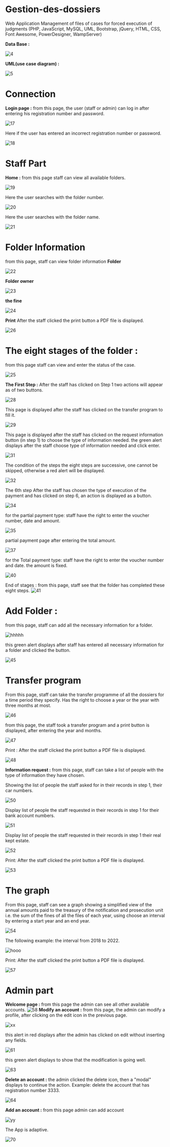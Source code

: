 # Gestion-des-dossiers
 Web Application Management of files of cases for forced execution of judgments (PHP, JavaScript, MySQL, UML, Bootstrap, jQuery, HTML, CSS, Font Awesome, PowerDesigner, WampServer)
 
 **Data Base :**
 
![4](https://github.com/IbtissamNoukta/Application-web-Gestion-des-dossiers-dexecution-forcee-des-jugements/assets/78157509/c3d9b82c-2dd2-4cfa-8821-d925b70a4b53)

**UML(use case diagram) :**

![5](https://github.com/IbtissamNoukta/Application-web-Gestion-des-dossiers-dexecution-forcee-des-jugements/assets/78157509/d3c92754-31c5-4140-91c7-f9725ce81a5b)

# Connection

**Login page :** from this page, the user (staff or admin) can log in after entering his registration number and password.

![17](https://github.com/IbtissamNoukta/Application-web-Gestion-des-dossiers-dexecution-forcee-des-jugements/assets/78157509/b3823e83-54f6-48a0-83a6-9c159524cdd2)

Here if the user has entered an incorrect registration number or password.

![18](https://github.com/IbtissamNoukta/Application-web-Gestion-des-dossiers-dexecution-forcee-des-jugements/assets/78157509/40159d23-6bed-49a9-90b3-5c4d47a91b36)

# Staff Part
**Home :** from this page staff can view all available folders.

![19](https://github.com/IbtissamNoukta/Application-web-Gestion-des-dossiers-dexecution-forcee-des-jugements/assets/78157509/a0187464-b375-4164-840f-f528939201be)

Here the user searches with the folder number.

![20](https://github.com/IbtissamNoukta/Application-web-Gestion-des-dossiers-dexecution-forcee-des-jugements/assets/78157509/c1dc36c8-7a41-49d2-9086-468b02ea4c32)

Here the user searches with the folder name.

![21](https://github.com/IbtissamNoukta/Application-web-Gestion-des-dossiers-dexecution-forcee-des-jugements/assets/78157509/3b8f041e-e9c4-4786-a005-5614ffece510)

# Folder Information

from this page, staff can view folder information
**Folder**

![22](https://github.com/IbtissamNoukta/Application-web-Gestion-des-dossiers-dexecution-forcee-des-jugements/assets/78157509/37d1c178-f02b-4c3b-9673-0b62225d2f81)

**Folder owner**

![23](https://github.com/IbtissamNoukta/Application-web-Gestion-des-dossiers-dexecution-forcee-des-jugements/assets/78157509/37929660-c2a1-40cd-a55d-3483410b36ae)

**the fine**

![24](https://github.com/IbtissamNoukta/Application-web-Gestion-des-dossiers-dexecution-forcee-des-jugements/assets/78157509/d94bf4dd-b585-421c-968c-48f902759a68)

**Print**
After the staff clicked the print button a PDF file is displayed.

![26](https://github.com/IbtissamNoukta/Application-web-Gestion-des-dossiers-dexecution-forcee-des-jugements/assets/78157509/ed8c4a9f-12c7-4461-abb8-eb48c0e13b0a)

# The eight stages of the folder : 
from this page staff can view and enter the status of the case.

![25](https://github.com/IbtissamNoukta/Application-web-Gestion-des-dossiers-dexecution-forcee-des-jugements/assets/78157509/ca5a077b-34ab-46ba-a0c6-f562cc7956f3)

**The First Step :** After the staff has clicked on Step 1 two actions will appear as of two buttons.

![28](https://github.com/IbtissamNoukta/Application-web-Gestion-des-dossiers-dexecution-forcee-des-jugements/assets/78157509/8247bb4d-4843-47eb-8a1c-299fa8e0cf12)

This page is displayed after the staff has clicked on the transfer program to fill it.


![29](https://github.com/IbtissamNoukta/Application-web-Gestion-des-dossiers-dexecution-forcee-des-jugements/assets/78157509/8c0f57bc-ae69-4a52-8718-7bd7a4c5b0db)

This page is displayed after the staff has clicked on the request information button (in step 1) to choose the type of information needed.
the green alert displays after the staff choose type of information needed and click enter.


![31](https://github.com/IbtissamNoukta/Application-web-Gestion-des-dossiers-dexecution-forcee-des-jugements/assets/78157509/b15b4f29-e9e8-4dcc-a2b6-40eb77c88643)

The condition of the steps
the eight steps are successive, one cannot be skipped, otherwise a red alert will be displayed.

![32](https://github.com/IbtissamNoukta/Application-web-Gestion-des-dossiers-dexecution-forcee-des-jugements/assets/78157509/31b824ad-e9a4-41a8-9155-ac83efc3a734)

The 6th step After the staff has chosen the type of execution of the payment and has clicked on step 6, an action is displayed as a button.

![34](https://github.com/IbtissamNoukta/Application-web-Gestion-des-dossiers-dexecution-forcee-des-jugements/assets/78157509/ccf2e56d-2490-4853-bf5b-0f4f9ef42a06)

for the partial payment type:
staff have the right to enter the voucher number, date and amount.

![35](https://github.com/IbtissamNoukta/Application-web-Gestion-des-dossiers-dexecution-forcee-des-jugements/assets/78157509/d105e20e-ebf7-4541-ac71-99af8c89798e)

partial payment page after entering the total amount.

![37](https://github.com/IbtissamNoukta/Application-web-Gestion-des-dossiers-dexecution-forcee-des-jugements/assets/78157509/43a093dc-4e71-4d67-a53b-c5d7677bff15)

for the Total payment type:
staff have the right to enter the voucher number and date.
the amount is fixed.

![40](https://github.com/IbtissamNoukta/Application-web-Gestion-des-dossiers-dexecution-forcee-des-jugements/assets/78157509/9cd37cfe-3aa4-4e8c-b761-20313b669f0b)

End of stages :
from this page, staff see that the folder has completed these eight steps.
![41](https://github.com/IbtissamNoukta/Application-web-Gestion-des-dossiers-dexecution-forcee-des-jugements/assets/78157509/251d7beb-0cd1-4686-86f8-fa3ac9617323)

# Add Folder :
from this page, staff can add all the necessary information for a folder.

![hhhhh](https://github.com/IbtissamNoukta/Application-web-Gestion-des-dossiers-dexecution-forcee-des-jugements/assets/78157509/ca63b4d5-24af-4ee6-9b9e-f6d762c18be9)

this green alert displays after staff has entered all necessary information for a folder and clicked the button.

![45](https://github.com/IbtissamNoukta/Application-web-Gestion-des-dossiers-dexecution-forcee-des-jugements/assets/78157509/d6de62e8-b57f-4f5f-8b25-a7e55ed22ce6)

# Transfer program
From this page, staff can take the transfer programme of all the dossiers for a time period they specify.
Has the right to choose a year or the year with three months at most.

![46](https://github.com/IbtissamNoukta/Application-web-Gestion-des-dossiers-dexecution-forcee-des-jugements/assets/78157509/64f4c998-52ed-4328-98b5-59096182655d)

from this page, the staff took a transfer program and a print button is displayed, after entering the year and months.

![47](https://github.com/IbtissamNoukta/Application-web-Gestion-des-dossiers-dexecution-forcee-des-jugements/assets/78157509/3d69418e-9251-40d6-8645-3f538c073144)

Print : After the staff clicked the print button a PDF file is displayed.

![48](https://github.com/IbtissamNoukta/Application-web-Gestion-des-dossiers-dexecution-forcee-des-jugements/assets/78157509/42e6f00f-6dd3-4f11-8a89-0094bc4784f4)

**Information request :**
from this page, staff can take a list of people with the type of information they have chosen.

Showing the list of people the staff asked for in their records in step 1, their car numbers.

![50](https://github.com/IbtissamNoukta/Application-web-Gestion-des-dossiers-dexecution-forcee-des-jugements/assets/78157509/215cb2f8-fa4c-4b3f-bb5b-b1cd8bf1c93e)

Display list of people the staff requested in their records in step 1 for their bank account numbers.

![51](https://github.com/IbtissamNoukta/Application-web-Gestion-des-dossiers-dexecution-forcee-des-jugements/assets/78157509/f4dd7ad0-5b36-45c1-8e95-ad00adc9c47e)

Display list of people the staff requested in their records in step 1 their real kept estate.

![52](https://github.com/IbtissamNoukta/Application-web-Gestion-des-dossiers-dexecution-forcee-des-jugements/assets/78157509/6c4ed45c-012f-4345-8d1c-7a6871857af3)

Print:
After the staff clicked the print button a PDF file is displayed.

![53](https://github.com/IbtissamNoukta/Application-web-Gestion-des-dossiers-dexecution-forcee-des-jugements/assets/78157509/0a3dcd6b-ee6e-4f68-90fb-f41e9e77ccd4)

# The graph
From this page, staff can see a graph showing a simplified view of the annual amounts paid to the treasury of the notification and prosecution unit i.e. the sum of the fines of all the files of each year, using choose an interval by entering a start year and an end year.

![54](https://github.com/IbtissamNoukta/Application-web-Gestion-des-dossiers-dexecution-forcee-des-jugements/assets/78157509/e42ccb0b-2fd7-4472-9d6c-139c4a468170)

The following example: the interval from 2018 to 2022.

![hooo](https://github.com/IbtissamNoukta/Application-web-Gestion-des-dossiers-dexecution-forcee-des-jugements/assets/78157509/64bb37f0-d0e5-4b42-afe5-67b4d8e5ffc4)

Print:
After the staff clicked the print button a PDF file is displayed.

![57](https://github.com/IbtissamNoukta/Application-web-Gestion-des-dossiers-dexecution-forcee-des-jugements/assets/78157509/bfa03b59-979a-4af1-bde3-4ce98ca1e947)

# Admin part
**Welcome page :** from this page the admin can see all other available accounts.
![58](https://github.com/IbtissamNoukta/Application-web-Gestion-des-dossiers-dexecution-forcee-des-jugements/assets/78157509/3c795908-2aeb-4c3b-9070-8cb2e9def1c5)
**Modify an account :** from this page, the admin can modify a profile, after clicking on the edit icon in the previous page.

![xx](https://github.com/IbtissamNoukta/Application-web-Gestion-des-dossiers-dexecution-forcee-des-jugements/assets/78157509/1ff32094-e108-45f1-bcc3-97e3c3528166)

this alert in red displays after the admin has clicked on edit without inserting any fields.

![61](https://github.com/IbtissamNoukta/Application-web-Gestion-des-dossiers-dexecution-forcee-des-jugements/assets/78157509/ad94255a-c23d-4623-9706-0ef835618b71)

this green alert displays to show that the modification is going well.

![63](https://github.com/IbtissamNoukta/Application-web-Gestion-des-dossiers-dexecution-forcee-des-jugements/assets/78157509/df7d5224-3f8d-4d37-b3ea-baa2fba12faa)

**Delete an account :** the admin clicked the delete icon, then a "modal" displays to continue the action.
Example: delete the account that has registration number 3333.

![64](https://github.com/IbtissamNoukta/Application-web-Gestion-des-dossiers-dexecution-forcee-des-jugements/assets/78157509/5301ad4a-e758-4918-a85f-ff1a4f638c73)

**Add an account :** from this page admin can add account

![yy](https://github.com/IbtissamNoukta/Application-web-Gestion-des-dossiers-dexecution-forcee-des-jugements/assets/78157509/0092b9d1-5f9b-47b8-bd32-c328af5f23fe)

The App is adaptive.

![70](https://github.com/IbtissamNoukta/Application-web-Gestion-des-dossiers-dexecution-forcee-des-jugements/assets/78157509/0fc3fb5a-f4aa-44c2-9f53-af37e44c9cc9)
